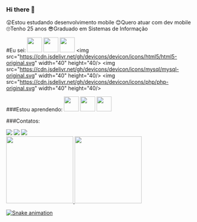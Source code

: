 ### Hi there 👋

😲Estou estudando desenvolvimento mobile
😊Quero atuar com dev mobile
🙄Tenho 25 anos
😎Graduado em Sistemas de Informação

#Eu sei: 
<img src="https://cdn.jsdelivr.net/gh/devicons/devicon/icons/azure/azure-original-wordmark.svg" width="40" height="40"/>
<img src="https://cdn.jsdelivr.net/gh/devicons/devicon/icons/linux/linux-original.svg" width="40" height="40"/>
<img src="https://cdn.jsdelivr.net/gh/devicons/devicon/icons/css3/css3-original.svg" width="40" height="40"/>
<img src="https://cdn.jsdelivr.net/gh/devicons/devicon/icons/html5/html5-original.svg" width="40" height="40/>
<img src="https://cdn.jsdelivr.net/gh/devicons/devicon/icons/mysql/mysql-original.svg" width="40" height="40/>
<img src="https://cdn.jsdelivr.net/gh/devicons/devicon/icons/php/php-original.svg" width="40" height="40/>

###Estou aprendendo:
<img src="https://cdn.jsdelivr.net/gh/devicons/devicon/icons/android/android-original-wordmark.svg" width="40" height="40"/>
<img src="https://cdn.jsdelivr.net/gh/devicons/devicon/icons/androidstudio/androidstudio-original.svg" width="40" height="40"/>
<img src="https://cdn.jsdelivr.net/gh/devicons/devicon/icons/kotlin/kotlin-original.svg" width="40" height="40"/>

###Contatos:
<div>
<a href="https://www.instagram.com/victors47_/" target="_blank"><img src="https://img.shields.io/badge/-Instagram-%23E4405F?style=for-the-badge&logo=instagram&logoColor=white" target="_blank"></a>
<a href = "mailto:victor_souza0@hotmail.com"><img src="https://img.shields.io/badge/Gmail-D14836?style=for-the-badge&logo=gmail&logoColor=white" target="_blank"></a>
<a href="https://www.linkedin.com/in/victorss47/" target="_blank"><img src="https://img.shields.io/badge/-LinkedIn-%230077B5?style=for-the-badge&logo=linkedin&logoColor=white" target="_blank"></a>   
</div>

<div>
<a href="https://github.com/victorss47">
<img height="180em" src="https://github-readme-stats.vercel.app/api/top-langs/?username=victorss47&layout=compact&langs_count=7&theme=dracula"/>
<img height="180em" src="https://github-readme-stats.vercel.app/api?username=victorss47&show_icons=true&theme=dracula&include_all_commits=true&count_private=true"/>
</div>


![Snake animation](https://github.com/victorss47/victorss47/blob/output/github-contribution-grid-snake.svg)

<!--
**victorss47/victorss47** is a ✨ _special_ ✨ repository because its `README.md` (this file) appears on your GitHub profile.



   
